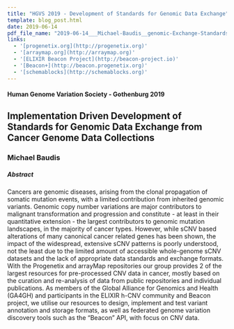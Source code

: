 ```yaml
---
title: "HGVS 2019 - Development of Standards for Genomic Data Exchange"
template: blog_post.html 
date: 2019-06-14
pdf_file_name: "2019-06-14___Michael-Baudis__genomic-Exchange-Standards-from-Cancer-Genome-Data__HGVS2019.pdf"
links:
  - '[progenetix.org](http://progenetix.org)'
  - '[arraymap.org](http://arraymap.org)'
  - '[ELIXIR Beacon Project](http://beacon-project.io)'
  - '[Beacon+](http://beacon.progenetix.org)'
  - '[schemablocks](http://schemablocks.org)'
---
```


#### Human Genome Variation Society - Gothenburg 2019
## Implementation Driven Development of Standards for Genomic Data Exchange from Cancer Genome Data Collections
### Michael Baudis

##### Abstract

Cancers are genomic diseases, arising from the clonal propagation of somatic mutation events, with a limited contribution from inherited genomic variants. Genomic copy number variations are major contributors to malignant transformation and progression and constitute - at least in their quantitative extension - the largest contributors to genomic mutation landscapes, in the majority of cancer types.<!--more--> However, while sCNV based alterations of many canonical cancer related genes has been shown, the impact of the widespread, extensive sCNV patterns is poorly understood, not the least due to the limited amount of accessible whole-genome sCNV datasets and the lack of appropriate data standards and exchange formats.
With the Progenetix and arrayMap repositories our group provides 2 of the largest resources for pre-processed CNV data in cancer, mostly based on the curation and re-analysis of data from public repositories and individual publications. As members of the Global Alliance for Genomics and Health (GA4GH) and participants in the ELIXIR h-CNV community and Beacon project, we utilise our resources to design, implement and test variant annotation and storage formats, as well as federated genome variation discovery tools such as the “Beacon” API, with focus on CNV data.

